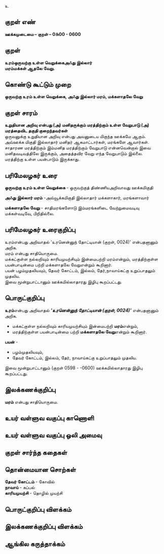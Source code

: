 உ

## குறள் எண் 

**ஊக்கமுடைமை – குறள் – 0௬00 - 0600**  

## குறள் 

**உரம்ஒருவற்கு உள்ள வெறுக்கைஅஃது இல்லார்  
மரம்மக்கள் ஆதலே வேறு.**  

## கொண்டு கூட்டும் முறை

**ஒருவற்கு உரம் உள்ள வெறுக்கை, அஃது இல்லார் மரம், மக்களாதலே வேறு**

## குறள் சாரம் 

**உறுதியான அறிவு என்பது (அ) மனிதருக்கும் மரத்திற்கும் உள்ள வேறுபாடு (அ) மரத்தைவிட தகுதி குறைந்தவர்கள்**  
ஒருவனுக்கு உறுதியான அறிவு என்பது அவனுடைய மிகுந்த ஊக்கமே ஆகும்.  
அவ்ஊக்க மிகுதி இல்லாதார் மனிதர் ஆகமாட்டார்கள், மரங்களே ஆவார்கள்.    
சாதாரண மரத்திற்கும் இம்மனித மரத்திற்கும் வேறுபாடு என்னவென்றால் இவை மனிதவடிவத்திலே இருக்கும், அதைத்தவிர வேறு எந்த வேறுபாடும் இல்லை.  
மரத்திற்கு உள்ள பயன்பாடும் இருக்காது.  

## பரிமேலழகர் உரை

**ஒருவற்கு உரம் உள்ள வெறுக்கை** - ஒருவற்குத் திண்ணியஅறிவாவது ஊக்கமிகுதி  

**அஃது இல்லார் மரம்** -அவ்வூக்கமிகுதி இல்லாதார் மக்களாகார், மரங்களாவார்  

**மக்களாதலே வேறு** - சாதிமரங்களோடு இம்மரங்களிடை வேற்றுமைவடிவு மக்கள்வடிவே, பிறிதில்லை. 

## பரிமேலழகர் உரைகுறிப்பு   

உரம்என்பது அறிவாதல் 'உரனென்னுந் தோட்டியான் (குறள், 0024)' என்பதனானும் அறிக.  
மரம் என்பது சாதியொருமை.  
மக்கட்குள்ள நல்லறிவும் காரியமுயற்சியும் இன்மைபற்றி மரம்என்றும், மரத்திற்குள்ள பயன்பாடின்மை பற்றி மக்களாதலே வேறுஎன்றும் கூறினார்.  
பயன் பழம்முதலியவும், தேவர் கோட்டம், இல்லம், தேர்,நாவாய்கட்கு உறுப்பாதலும் முதலிய.  
இவை மூன்றுபாட்டானும் ஊக்கமில்லாதாரது இழிபு கூறப்பட்டது.    

## பொருட்குறிப்பு 

**உரம்**என்பது அறிவாதல் _**'உரனென்னுந் தோட்டியான் (குறள், 0024)'**_ என்பதனானும் அறிக.  
 
* மக்கட்குள்ள நல்லறிவும் காரியமுயற்சியும் இன்மைபற்றி **மரம்**என்றும்,  
* மரத்திற்குள்ள பயன்பாடின்மை பற்றி **மக்களாதலே வேறு**என்றும் கூறினார்.  

**பயன்** -  
* பழம்முதலியவும்,  
* தேவர் கோட்டம், இல்லம், தேர், நாவாய்கட்கு உறுப்பாதலும் முதலிய.  

இவை மூன்றுபாட்டானும் (குறள் 0598 - -0600) ஊக்கமில்லாதாரது இழிபு கூறப்பட்டது.    

## இலக்கணக்குறிப்பு  

**மரம்** என்பது சாதியொருமை.   

## உயர் வள்ளுவ வகுப்பு காணொளி


## உயர் வள்ளுவ வகுப்பு ஒலி அமைவு 

 
## குறள் சார்ந்த கதைகள் 


## தொன்மையான சொற்கள்

**தேவர் கோட்டம்** - கோவில்   
**நாவாய்** - கப்பல்   
**காரியமுயற்சி** - தொழில் முயற்சி   

## பொருட்குறிப்பு விளக்கம்


## இலக்கணக்குறிப்பு விளக்கம்


## ஆங்கில கருத்தாக்கம் 


